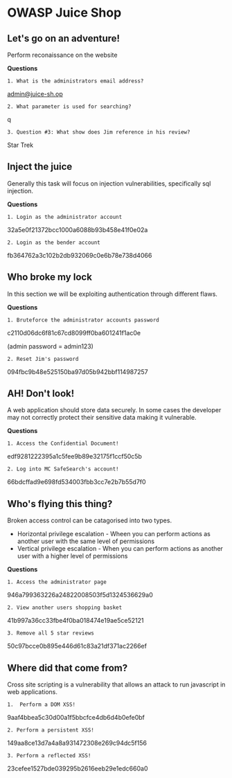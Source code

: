 # OWASP Juice Shop

## Let's go on an adventure!

Perform reconaissance on the website

**Questions**

	1. What is the administrators email address?

admin@juice-sh.op

	2. What parameter is used for searching? 

q

	3. Question #3: What show does Jim reference in his review? 

Star Trek

## Inject the juice

Generally this task will focus on injection vulnerabilities, specifically sql injection.

**Questions**


	1. Login as the administrator account

32a5e0f21372bcc1000a6088b93b458e41f0e02a

	2. Login as the bender account

fb364762a3c102b2db932069c0e6b78e738d4066

## Who broke my lock

In this section we will be exploiting authentication through different flaws.

**Questions**

	1. Bruteforce the administrator accounts password

c2110d06dc6f81c67cd8099ff0ba601241f1ac0e

(admin password = admin123)

	2. Reset Jim's password

094fbc9b48e525150ba97d05b942bbf114987257

## AH! Don't look!

A web application should store data securely. In some cases the developer may not correctly protect their sensitive data making it vulnerable.

**Questions**

	1. Access the Confidential Document!

edf9281222395a1c5fee9b89e32175f1ccf50c5b

	2. Log into MC SafeSearch's account!

66bdcffad9e698fd534003fbb3cc7e2b7b55d7f0

## Who's flying this thing?

Broken access control can be catagorised into two types.

* Horizontal privilege escalation - Wheen you can perform actions as another user with the same level of permissions
* Vertical privilege escalation - When you can perform actions as another user with a higher level of permissions

**Questions**

	1. Access the administrator page

946a799363226a24822008503f5d1324536629a0

	2. View another users shopping basket

41b997a36cc33fbe4f0ba018474e19ae5ce52121 

	3. Remove all 5 star reviews

50c97bcce0b895e446d61c83a21df371ac2266ef


## Where did that come from?

Cross site scripting is a vulnerability that allows an attack to run javascript in web applications.

	1.  Perform a DOM XSS!

9aaf4bbea5c30d00a1f5bbcfce4db6d4b0efe0bf

	2. Perform a persistent XSS!

149aa8ce13d7a4a8a931472308e269c94dc5f156

	3. Perform a reflected XSS!

23cefee1527bde039295b2616eeb29e1edc660a0